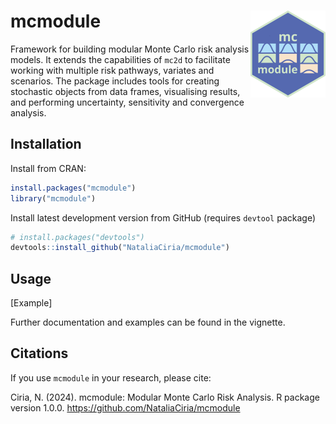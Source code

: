 # mcmodule <img src="man/figures/logo.png" align="right" height="139" alt="" />
Framework for building modular Monte Carlo risk analysis models. It extends the capabilities of `mc2d` to facilitate working with multiple risk pathways, variates and scenarios. The package includes tools for creating stochastic objects from data frames, visualising results, and performing uncertainty, sensitivity and convergence analysis.

## Installation

Install from CRAN:

```r
install.packages("mcmodule")
library("mcmodule")
```

Install latest development version from GitHub (requires `devtool` package)

```r
# install.packages("devtools")
devtools::install_github("NataliaCiria/mcmodule")
```

## Usage

[Example]

Further documentation and examples can be found in the vignette.

## Citations

If you use `mcmodule` in your research, please cite:

Ciria, N. (2024). mcmodule: Modular Monte Carlo Risk Analysis. R package version 1.0.0.
https://github.com/NataliaCiria/mcmodule
